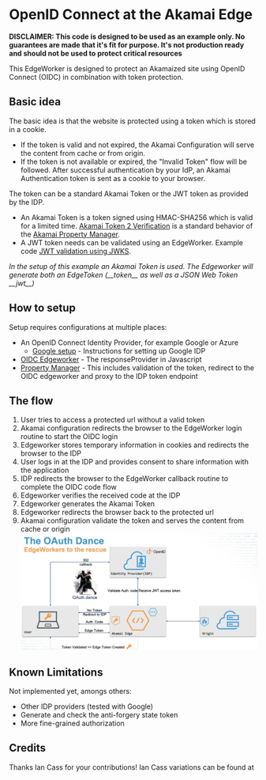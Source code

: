 # OpenID Connect at the Akamai Edge

**DISCLAIMER: This code is designed to be used as an example only. No guarantees are made that it's fit for purpose. It's not production ready and should not be used to protect critical resources**

This EdgeWorker is designed to protect an Akamaized site using OpenID Connect (OIDC) in combination with token protection. 

## Basic idea
The basic idea is that the website is protected using a token which is stored in a cookie.

- If the token is valid and not expired, the Akamai Configuration will serve the content from cache or from origin. 
- If the token is not available or expired, the "Invalid Token" flow will be followed. After successful authentication by your IdP, an Akamai Authentication token is sent as a cookie to your browser. 

The token can be a standard Akamai Token or the JWT token as provided by the IDP.
- An Akamai Token is a token signed using HMAC-SHA256 which is valid for a limited time. [Akamai Token 2 Verification](https://techdocs.akamai.com/property-mgr/docs/auth-token-2-0-ver) is a standard behavior of the [Akamai Property Manager](https://techdocs.akamai.com/property-mgr/docs).
- A JWT token needs can be validated using an EdgeWorker. Example code [JWT validation using JWKS](https://github.com/ericdebeij/edgeworker-examples/jwks).

_In the setup of this example an Akamai Token is used. The Edgeworker will generate both an EdgeToken (\_\_token\_\_ as well as a JSON Web Token \_\_jwt\_\_)_

## How to setup
Setup requires configurations at multiple places:
- An OpenID Connect Identity Provider, for example Google or Azure
  - [Google setup](google.md) - Instructions for setting up Google IDP
- [OIDC Edgeworker](edgeworker.md) - The responseProvider in Javascript
- [Property Manager](propertymanager.md) - This includes validation of the token, redirect to the OIDC edgeworker and proxy to the IDP token endpoint

## The flow
1. User tries to access a protected url without a valid token
2. Akamai configuration redirects the browser to the EdgeWorker login routine to start the OIDC login
3. Edgeworker stores temporary information in cookies and redirects the browser to the IDP
4. User logs in at the IDP and provides consent to share information with the application
5. IDP redirects the browser to the EdgeWorker callback routine to complete the OIDC code flow
6. Edgeworker verifies the received code at the IDP
7. Edgeworker generates the Akamai Token
8. Edgeworker redirects the browser back to the protected url
9. Akamai configuration validate the token and serves the content from cache or origin
![OIDC Dance](images/oidc_dance.jpg)

## Known Limitations
Not implemented yet, amongs others:
- Other IDP providers (tested with Google)
- Generate and check the anti-forgery state token
- More fine-grained authorization

## Credits
Thanks Ian Cass for your contributions! Ian Cass variations can be found at